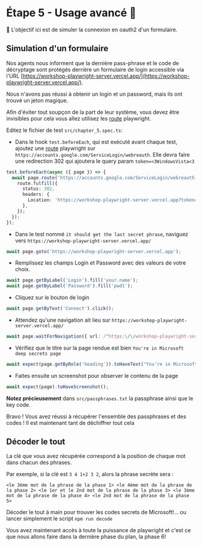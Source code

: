 # Étape 5 - Usage avancé 🚀

🎯 L'objectif ici est de simuler la connexion en oauth2 d'un formulaire.

## Simulation d'un formulaire

Nos agents nous informent que la dernière pass-phrase et le code de décryptage sont protégés derrière un formulaire de login accessible via l'URL [https://workshop-playwright-server.vercel.app/](https://workshop-playwright-server.vercel.app/).

Nous n'avons pas réussi à obtenir un login et un password, mais ils ont trouvé un jeton magique.

Afin d'éviter tout soupçon de la part de leur système, vous devez être invisibles pour cela vous allez utilisez les [route](https://playwright.dev/docs/api/class-route) playwright.

Editez le fichier de test `src/chapter_5.spec.ts`:

- Dans le hook `test.beforeEach`, qui est exécuté avant chaque test, ajoutez une [route](https://playwright.dev/docs/api/class-route) playwright sur `https://accounts.google.com/ServiceLogin/webreauth`. Elle devra faire une redirection 302 qui ajoutera le query param `token=<3WindowsVista<3`

<Solution>

```typescript
test.beforeEach(async ({ page }) => {
  await page.route('https://accounts.google.com/ServiceLogin/webreauth', (route) => {
    route.fulfill({
      status: 302,
      headers: {
        Location: 'https://workshop-playwright-server.vercel.app?token=<3WindowsVista<3',
      },
    });
  });
});
```

</Solution>

- Dans le test nommé `it should get the last secret phrase`, naviguez vers `https://workshop-playwright-server.vercel.app/`

<Solution>

```typescript
await page.goto('https://workshop-playwright-server.vercel.app');
```

</Solution>

- Remplissez les champs Login et Password avec des valeurs de votre choix.

<Solution>

```typescript
await page.getByLabel('Login').fill('your.name');
await page.getByLabel('Password').fill('pwd1');
```

</Solution>

- Cliquez sur le bouton de login

<Solution>

```typescript
await page.getByText('Connect').click();
```

</Solution>

- Attendez qu'une navigation ait lieu sur `https://workshop-playwright-server.vercel.app/`

<Solution>

```typescript
await page.waitForNavigation({ url: /^https:\/\/workshop-playwright-server\.vercel\.app/ });
```

</Solution>

- Vérifiez que le titre sur la page rendue est bien `You're in Microsoft deep secrets page`

<Solution>

```typescript
await expect(page.getByRole('heading')).toHaveText("You're in Microsoft deep secrets page");
```

</Solution>

- Faites ensuite un screenshot pour observer le contenu de la page

<Solution>

```typescript
await expect(page).toHaveScreenshot();
```

</Solution>

**Notez précieusement** dans `src/passphrases.txt` la passphrase ainsi que le key code.

Bravo ! Vous avez réussi à récupérer l'ensemble des passphrases et des codes ! Il est maintenant tant de déchiffrer tout cela

## Décoder le tout

La clé que vous avez récupérée correspond à la position de chaque mot dans chacun des phrases.

Par exemple, si la clé est `3 4 1+2 3 2`, alors la phrase secrète sera :

`<le 3ème mot de la phrase de la phase 1> <le 4ème mot de la phrase de la phase 2> <le 1er et le 2nd mot de la phrase de la phase 3> <le 3ème mot de la phrase de la phase 4> <le 2nd mot de la phrase de la phase 5>`

Décoder le tout à main pour trouver les codes secrets de Microsoft!... ou lancer simplement le script `npm run decode`

Vous avez maintenant accès à toute la puissance de playwright et c'est ce que nous allons faire dans la dernière phase du plan, la phase 6!
